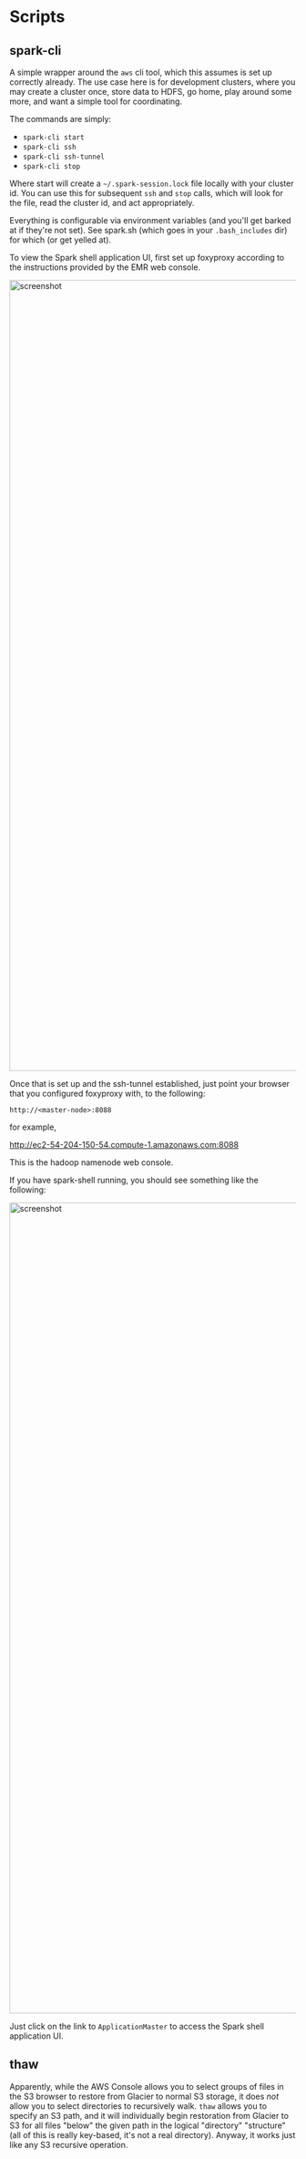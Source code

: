 # Scripts

## spark-cli

A simple wrapper around the `aws` cli tool, which this assumes is set up correctly already. The use case here is for development clusters, where you may create a cluster once, store data to HDFS, go home, play around some more, and want a simple tool for coordinating.

The commands are simply:
* `spark-cli start`
* `spark-cli ssh`
* `spark-cli ssh-tunnel`
* `spark-cli stop`

Where start will create a `~/.spark-session.lock` file locally with your cluster id. You can use this for subsequent `ssh` and `stop` calls, which will look for the file, read the cluster id, and act appropriately.

Everything is configurable via environment variables (and you'll get barked at if they're not set). See spark.sh (which goes in your `.bash_includes` dir) for which (or get yelled at).

To view the Spark shell application UI, first set up foxyproxy according to the instructions provided by the EMR web console.

<img width="1388" alt="screenshot" src="https://cloud.githubusercontent.com/assets/19576834/15733268/1bc40ae0-2839-11e6-8cc4-b9db8561d8ab.png">

Once that is set up and the ssh-tunnel established, just point your browser that you configured foxyproxy with, to the following:

`http://<master-node>:8088`

for example,

http://ec2-54-204-150-54.compute-1.amazonaws.com:8088

This is the hadoop namenode web console.

If you have spark-shell running, you should see something like the following:

<img width="1423" alt="screenshot" src="https://cloud.githubusercontent.com/assets/19576834/15733354/013bbc58-283a-11e6-81d3-ef63e7a32fcb.png">

Just click on the link to `ApplicationMaster` to access the Spark shell application UI.

## thaw

Apparently, while the AWS Console allows you to select groups of files in the S3 browser to restore from Glacier to normal S3 storage, it does _not_ allow you to select directories to recursively walk. `thaw` allows you to specify an S3 path, and it will individually begin restoration from Glacier to S3 for all files "below" the given path in the logical "directory" "structure" (all of this is really key-based, it's not a real directory). Anyway, it works just like any S3 recursive operation.

